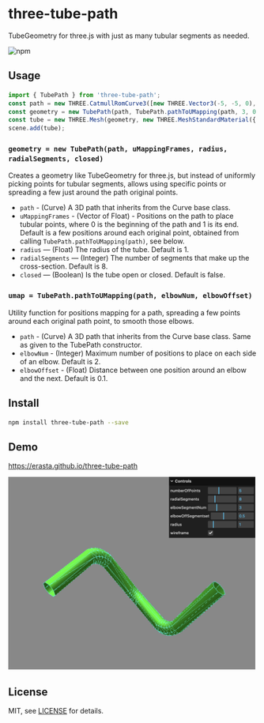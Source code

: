 # three-tube-path
TubeGeometry for three.js with just as many tubular segments as needed.

![npm](https://img.shields.io/npm/v/three-tube-path?style=plastic)
## Usage

```js
import { TubePath } from 'three-tube-path';
const path = new THREE.CatmullRomCurve3([new THREE.Vector3(-5, -5, 0), new THREE.Vector3(-5, 5, 0), new THREE.Vector3(5, 5, 0)]);
const geometry = new TubePath(path, TubePath.pathToUMapping(path, 3, 0.3), 1, 8, false);
const tube = new THREE.Mesh(geometry, new THREE.MeshStandardMaterial({ color: 'green' }));
scene.add(tube);
```
### `geometry = new TubePath(path, uMappingFrames, radius, radialSegments, closed)`
Creates a geometry like TubeGeometry for three.js, but instead of uniformly picking points for tubular segments, allows using specific points or spreading a few just around the path original points.
- `path` - (Curve) A 3D path that inherits from the Curve base class.
- `uMappingFrames` - (Vector of Float) - Positions on the path to place tubular points, where 0 is the beginning of the path and 1 is its end. Default is a few positions around each original point, obtained from calling `TubePath.pathToUMapping(path)`, see below.
- `radius` — (Float) The radius of the tube. Default is 1.
- `radialSegments` — (Integer) The number of segments that make up the cross-section. Default is 8.
- `closed` — (Boolean) Is the tube open or closed. Default is false.

### `umap = TubePath.pathToUMapping(path, elbowNum, elbowOffset)`
Utility function for positions mapping for a path, spreading a few points around each original path point, to smooth those elbows.
- `path` - (Curve) A 3D path that inherits from the Curve base class. Same as given to the TubePath constructor.
- `elbowNum` - (Integer) Maximum number of positions to place on each side of an elbow. Default is 2.
- `elbowOffset` - (Float) Distance between one position around an elbow and the next. Default is 0.1.

## Install
```sh
npm install three-tube-path --save
```

## Demo
https://erasta.github.io/three-tube-path

<img src="files/ScreenShot.png" width=500/>

## License

MIT, see [LICENSE](http://github.com/erasta/three-tube-path/blob/master/LICENSE) for details.